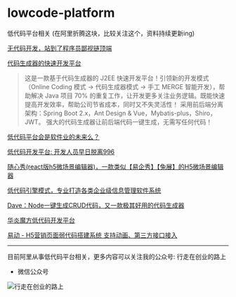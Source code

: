 # lowcode-platform
低代码平台相关 (在阿里折腾这块，比较关注这个，资料持续更新ing)

[无代码开发，站到了程序员鄙视链顶端](https://www.infoq.cn/article/Qc1IXkyhKTzxmk3YESxl)

[代码生成器的快速开发平台](https://github.com/zhangdaiscott/jeecg-boot)
>这是一款基于代码生成器的 J2EE 快速开发平台！引领新的开发模式（Online Coding 模式 -> 代码生成器模式 -> 手工 MERGE 智能开发），帮助解决 Java 项目 70% 的重复工作，让开发更多关注业务逻辑。既能快速提高开发效率，帮助公司节省成本，同时又不失灵活性！
采用前后端分离架构：Spring Boot 2.x，Ant Design & Vue，Mybatis-plus，Shiro，JWT。
强大的代码生成器让前后端代码一键生成，无需写任何代码！

[低代码平台会是软件业的未来么？](https://mp.weixin.qq.com/s/45Sr-qDj9J_K8BSWOnwtQQ)

[低代码开发平台: 开发人员早日脱离996](https://mp.weixin.qq.com/s?__biz=MjM5NjA3MTQ4OA==&mid=2651715955&idx=1&sn=cb6890c8422533017235756abccca5d2&chksm=bd17885c8a60014a1f8658959626d15eeb4ab39e536e9d5db59c86518538440419968b29f8c2&token=468253413&lang=zh_CN#rd)

[随心秀(react版h5微场景编辑器)，一款类似【易企秀】【兔展】的H5微场景编辑器](https://github.com/lzuntalented/lz-h5-edit)

[低代码引擎模式，专业打造各类企业级信息管理软件系统](https://segmentfault.com/a/1190000022960858)

[Dave：Node一键生成CRUD代码，又一款极其好用的代码生成器](https://segmentfault.com/a/1190000022973073)

[华炎魔方低代码开发平台](https://github.com/steedos/steedos-platform)

[易动 - H5营销页面弱代码搭建系统 支持动画、第三方接口接入](https://github.com/vkcyan/activity-YD)

------------------------------------
目前阿里从事低代码平台相关，更多内容可以关注我的公众号: 行走在创业的路上

- 微信公众号

![行走在创业的路上][1]


[1]: https://github.com/edagarli/JAVAZeroToOne/blob/master/imgs/qrcode.jpg
